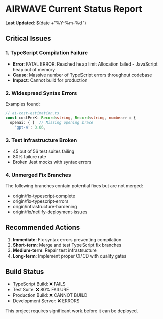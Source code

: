 # AIRWAVE Current Status Report

**Last Updated**: $(date +"%Y-%m-%d")

## Critical Issues

### 1. TypeScript Compilation Failure
- **Error**: FATAL ERROR: Reached heap limit Allocation failed - JavaScript heap out of memory
- **Cause**: Massive number of TypeScript errors throughout codebase
- **Impact**: Cannot build for production

### 2. Widespread Syntax Errors
Examples found:
```typescript
// ai-cost-estimation.ts
const costPerK: Record<string, Record<string, number>> = {
  openai: { }  // Missing opening brace
    'gpt-4': 0.06,
```

### 3. Test Infrastructure Broken
- 45 out of 56 test suites failing
- 80% failure rate
- Broken Jest mocks with syntax errors

### 4. Unmerged Fix Branches
The following branches contain potential fixes but are not merged:
- origin/fix-typescript-complete
- origin/fix-typescript-errors
- origin/infrastructure-hardening
- origin/fix/netlify-deployment-issues

## Recommended Actions

1. **Immediate**: Fix syntax errors preventing compilation
2. **Short-term**: Merge and test TypeScript fix branches
3. **Medium-term**: Repair test infrastructure
4. **Long-term**: Implement proper CI/CD with quality gates

## Build Status

- TypeScript Build: ❌ FAILS
- Test Suite: ❌ 80% FAILURE
- Production Build: ❌ CANNOT BUILD
- Development Server: ❌ ERRORS

This project requires significant work before it can be deployed.
